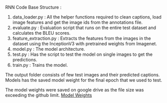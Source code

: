 RNN Code Base Structure :  

1. data_loader.py : All the helper functions required to clean captions, load image features and get the image ids from the annotations file.  
2. evaluate.py : Evaluation script that runs on the entire test dataset and calculates the BLEU scores.  
3. feature_extraction.py : Extracts the features from the images in the dataset using the InceptionV3 with pretrained weights from Imagenet.  
4. model.py : The model architecture.  
5. test.py : Has the script to test the model on single images to get the predictions.  
6. train.py : Trains the model.

The output folder consists of few test images and their predicted captions. Models has the saved model weight for the final epoch that we used to test.  

The model weights were saved on google drive as the file size was exceeding the github limit.
[Model Weights]([https://link-url-here.org](https://drive.google.com/drive/folders/1XjiCD8myubTP5rMH38FVGbuLdLmKtr6x?usp=drive_link)https://drive.google.com/drive/folders/1XjiCD8myubTP5rMH38FVGbuLdLmKtr6x?usp=drive_link)

